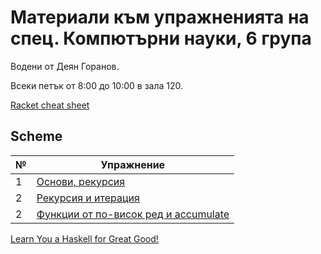 # Материали към упражненията на спец. Компютърни науки, 6 група

Водени от Деян Горанов.

Всеки петък от 8:00 до 10:00 в зала 120.

[Racket cheat sheet](https://docs.racket-lang.org/racket-cheat/index.html)


## Scheme

| №   | Упражнение                                      |
| --- | ----------------------------------------------- |
|  1  | [Основи, рекурсия][1e]                          |
|  2  | [Рекурсия и итерация][2e]                       |
|  2  | [Функции от по-висок ред и accumulate][3e]      |

[1e]: 01-basics/problems.01.rkt
[2e]: 02-rec-iter
[3e]: 03-higher-order--accumulate

[Learn You a Haskell for Great Good!](https://learnyouahaskell.com/chapters)
